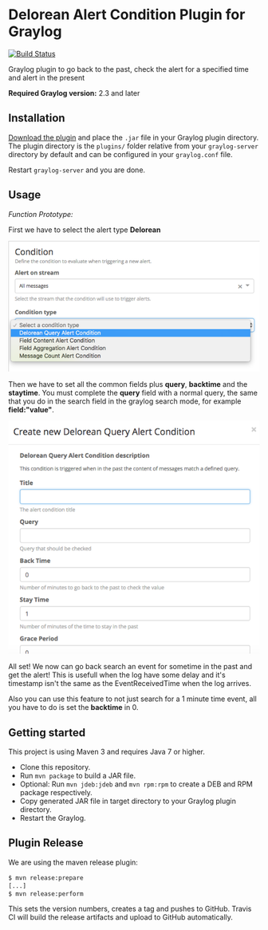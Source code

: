 # Delorean Alert Condition Plugin for Graylog

[![Build Status](https://travis-ci.org/alcampos/graylog-plugin-alert-condition-delorean.svg?branch=master)](https://travis-ci.org/alcampos/graylog-plugin-alert-condition-delorean)

Graylog plugin to go back to the past, check the alert for a specified time and alert in the present

**Required Graylog version:** 2.3 and later

Installation
------------

[Download the plugin](https://github.com/alcampos/graylog-plugin-alert-condition-delorean/releases/latest)
and place the `.jar` file in your Graylog plugin directory. The plugin directory
is the `plugins/` folder relative from your `graylog-server` directory by default
and can be configured in your `graylog.conf` file.

Restart `graylog-server` and you are done.

Usage
-----

*Function Prototype:*

First we have to select the alert type **Delorean**


![Alert Condition Selection](https://github.com/alcampos/graylog-plugin-alert-condition-delorean/blob/master/media/delorean_alert.png)


Then we have to set all the common fields plus **query**, **backtime** and the **staytime**. You must complete the **query** field with a normal query, the same that you do in the search field in the graylog search mode, for example **field:"value"**.


![Alert Condition Fields](https://github.com/alcampos/graylog-plugin-alert-condition-delorean/blob/master/media/delorean_selection.png)

All set! We now can go back search an event for sometime in the past and get the alert! This is usefull when the log have some delay and it's timestamp isn't the same as the EventReceivedTime when the log arrives.

Also you can use this feature to not just search for a 1 minute time event, all you have to do is set the **backtime** in 0.

Getting started
---------------

This project is using Maven 3 and requires Java 7 or higher.

* Clone this repository.
* Run `mvn package` to build a JAR file.
* Optional: Run `mvn jdeb:jdeb` and `mvn rpm:rpm` to create a DEB and RPM package respectively.
* Copy generated JAR file in target directory to your Graylog plugin directory.
* Restart the Graylog.

Plugin Release
--------------

We are using the maven release plugin:

```
$ mvn release:prepare
[...]
$ mvn release:perform
```

This sets the version numbers, creates a tag and pushes to GitHub. Travis CI will build the release artifacts and upload to GitHub automatically.
